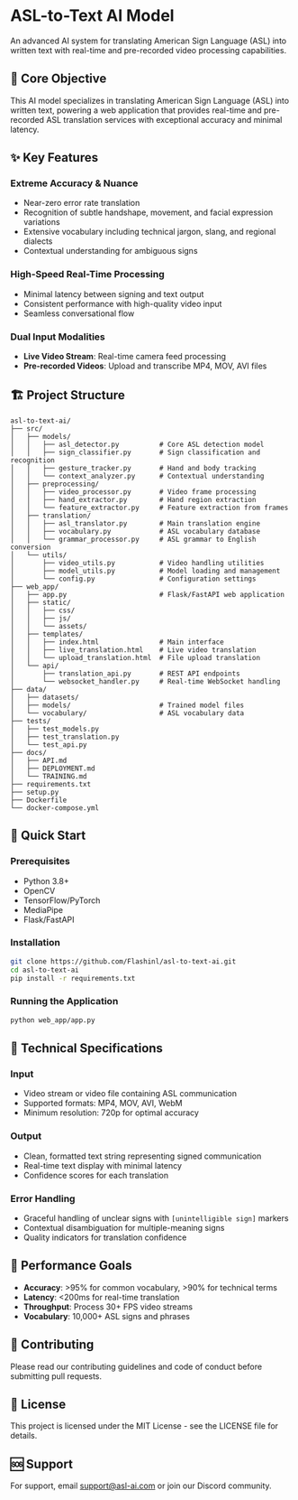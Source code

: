 # ASL-to-Text AI Model

An advanced AI system for translating American Sign Language (ASL) into written text with real-time and pre-recorded video processing capabilities.

## 🎯 Core Objective

This AI model specializes in translating American Sign Language (ASL) into written text, powering a web application that provides real-time and pre-recorded ASL translation services with exceptional accuracy and minimal latency.

## ✨ Key Features

### Extreme Accuracy & Nuance
- Near-zero error rate translation
- Recognition of subtle handshape, movement, and facial expression variations
- Extensive vocabulary including technical jargon, slang, and regional dialects
- Contextual understanding for ambiguous signs

### High-Speed Real-Time Processing
- Minimal latency between signing and text output
- Consistent performance with high-quality video input
- Seamless conversational flow

### Dual Input Modalities
- **Live Video Stream**: Real-time camera feed processing
- **Pre-recorded Videos**: Upload and transcribe MP4, MOV, AVI files

## 🏗️ Project Structure

```
asl-to-text-ai/
├── src/
│   ├── models/
│   │   ├── asl_detector.py          # Core ASL detection model
│   │   ├── sign_classifier.py       # Sign classification and recognition
│   │   ├── gesture_tracker.py       # Hand and body tracking
│   │   └── context_analyzer.py      # Contextual understanding
│   ├── preprocessing/
│   │   ├── video_processor.py       # Video frame processing
│   │   ├── hand_extractor.py        # Hand region extraction
│   │   └── feature_extractor.py     # Feature extraction from frames
│   ├── translation/
│   │   ├── asl_translator.py        # Main translation engine
│   │   ├── vocabulary.py            # ASL vocabulary database
│   │   └── grammar_processor.py     # ASL grammar to English conversion
│   └── utils/
│       ├── video_utils.py           # Video handling utilities
│       ├── model_utils.py           # Model loading and management
│       └── config.py                # Configuration settings
├── web_app/
│   ├── app.py                       # Flask/FastAPI web application
│   ├── static/
│   │   ├── css/
│   │   ├── js/
│   │   └── assets/
│   ├── templates/
│   │   ├── index.html               # Main interface
│   │   ├── live_translation.html    # Live video translation
│   │   └── upload_translation.html  # File upload translation
│   └── api/
│       ├── translation_api.py       # REST API endpoints
│       └── websocket_handler.py     # Real-time WebSocket handling
├── data/
│   ├── datasets/
│   ├── models/                      # Trained model files
│   └── vocabulary/                  # ASL vocabulary data
├── tests/
│   ├── test_models.py
│   ├── test_translation.py
│   └── test_api.py
├── docs/
│   ├── API.md
│   ├── DEPLOYMENT.md
│   └── TRAINING.md
├── requirements.txt
├── setup.py
├── Dockerfile
└── docker-compose.yml
```

## 🚀 Quick Start

### Prerequisites
- Python 3.8+
- OpenCV
- TensorFlow/PyTorch
- MediaPipe
- Flask/FastAPI

### Installation
```bash
git clone https://github.com/Flashinl/asl-to-text-ai.git
cd asl-to-text-ai
pip install -r requirements.txt
```

### Running the Application
```bash
python web_app/app.py
```

## 🔧 Technical Specifications

### Input
- Video stream or video file containing ASL communication
- Supported formats: MP4, MOV, AVI, WebM
- Minimum resolution: 720p for optimal accuracy

### Output
- Clean, formatted text string representing signed communication
- Real-time text display with minimal latency
- Confidence scores for each translation

### Error Handling
- Graceful handling of unclear signs with `[unintelligible sign]` markers
- Contextual disambiguation for multiple-meaning signs
- Quality indicators for translation confidence

## 🎯 Performance Goals

- **Accuracy**: >95% for common vocabulary, >90% for technical terms
- **Latency**: <200ms for real-time translation
- **Throughput**: Process 30+ FPS video streams
- **Vocabulary**: 10,000+ ASL signs and phrases

## 🤝 Contributing

Please read our contributing guidelines and code of conduct before submitting pull requests.

## 📄 License

This project is licensed under the MIT License - see the LICENSE file for details.

## 🆘 Support

For support, email support@asl-ai.com or join our Discord community.
